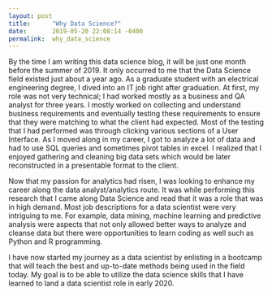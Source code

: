 ```yaml
---
layout: post
title:      "Why Data Science?"
date:       2019-05-20 22:08:14 -0400
permalink:  why_data_science
---
```



By the time I am writing this data science blog, it will be just one month before the summer of 2019. It only occurred to me that the Data Science field existed just about a year ago. As a graduate student with an electrical engineering degree, I dived into an IT job right after graduation. At first, my role was not very technical; I had worked mostly as a business and QA analyst for three years. I mostly worked on collecting and understand business requirements and eventually testing these requirements to ensure that they were matching to what the client had expected. Most of the testing that I had performed was through clicking various sections of a User Interface.  As I moved along in my career, I got to analyze a lot of data and had to use SQL queries and sometimes pivot tables in excel. I realized that I enjoyed gathering and cleaning big data sets which would be later reconstructed in a presentable format to the client. 


Now that my passion for analytics had risen, I was looking to enhance my career along the data analyst/analytics route. It was while performing this research that I came along Data Science and read that it was a role that was in high demand. Most job descriptions for a data scientist were very intriguing to me. For example, data mining, machine learning and predictive analysis were aspects that not only allowed better ways to analyze and cleanse data but there were opportunities to learn coding as well such as Python and R programming. 

I have now started my journey as a data scientist by enlisting in a bootcamp that will teach the best and up-to-date methods being used in the field today. My goal is to be able to utilize the data science skills that I have learned to land a data scientist role in early 2020.


